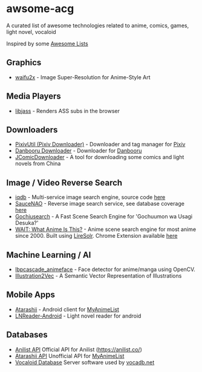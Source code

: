 # awsome-acg
A curated list of awesome technologies related to anime, comics, games, light novel, vocaloid

Inspired by some [Awesome Lists](https://github.com/sindresorhus/awesome)

## Graphics
 * [waifu2x](https://github.com/nagadomi/waifu2x) - Image Super-Resolution for Anime-Style Art

## Media Players
 * [libjass](https://github.com/Arnavion/libjass) - Renders ASS subs in the browser

## Downloaders
 * [PixivUtil (Pixiv Downloader)](https://github.com/Nandaka/PixivUtil2) - Downloader and tag manager for [Pixiv](http://www.pixiv.net/)
 * [Danbooru Downloader](https://github.com/Nandaka/DanbooruDownloader) - Downloader for [Danbooru](https://danbooru.donmai.us/)
 * [JComicDownloader](https://github.com/abc9070410/JComicDownloader) - A tool for downloading some comics and light novels from China

## Image / Video Reverse Search
 * [iqdb](https://iqdb.org/) - Multi-service image search engine, source code [here](https://iqdb.org/code/)
 * [SauceNAO](https://saucenao.com/) - Reverse image search service, see database coverage [here](https://saucenao.com/status.html)
 * [Gochiusearch](https://github.com/ksasao/Gochiusearch) - A Fast Scene Search Engine for 'Gochuumon wa Usagi Desuka?'
 * [WAIT: What Anime Is This?](https://whatanime.ga/) - Anime scene search engine for most anime since 2000. Built using [LireSolr](https://bitbucket.org/dermotte/liresolr). Chrome Extension available [here](https://github.com/soruly/whatanime.ga-Chrome-Extension)

## Machine Learning / AI
 * [lbpcascade_animeface](https://github.com/nagadomi/lbpcascade_animeface) - Face detector for anime/manga using OpenCV.
 * [Illustration2Vec](http://illustration2vec.net/) - A Semantic Vector Representation of Illustrations

## Mobile Apps
 * [Atarashii](https://github.com/AnimeNeko/Atarashii) - Android client for [MyAnimeList](http://myanimelist.net/)
 * [LNReader-Android](https://github.com/calvinaquino/LNReader-Android) - Light novel reader for android

## Databases
 * [Anilist API](https://github.com/joshstar/AniList-API-Docs) Official API for Anilist (https://anilist.co/)
 * [Atarashii API](https://bitbucket.org/ratan12/atarashii-api) Unofficial API for [MyAnimeList](http://myanimelist.net/)
 * [Vocaloid Database](https://github.com/VocaDB/vocadb) Server software used by [vocadb.net](http://vocadb.net/)
